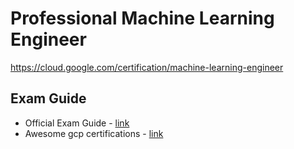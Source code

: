 # Professional Machine Learning Engineer
https://cloud.google.com/certification/machine-learning-engineer

## Exam Guide
- Official Exam Guide - [link](https://cloud.google.com/certification/guides/machine-learning-engineer)
- Awesome gcp certifications - [link](https://github.com/sathishvj/awesome-gcp-certifications/blob/master/professional-machine-learning-engineer.md)

